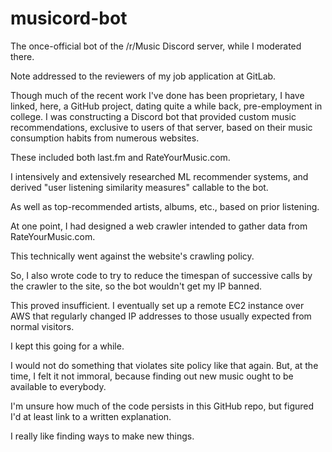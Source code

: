 # musicord-bot

The once-official bot of the /r/Music Discord server, while I moderated there.

Note addressed to the reviewers of my job application at GitLab.

Though much of the recent work I've done has been proprietary, I have linked, here, a GitHub project, dating quite a while back, pre-employment in college. I was constructing a Discord bot that provided custom music recommendations, exclusive to users of that server, based on their music consumption habits from numerous websites.

These included both last.fm and RateYourMusic.com.

I intensively and extensively researched ML recommender systems, and derived "user listening similarity measures" callable to the bot.

As well as top-recommended artists, albums, etc., based on prior listening.

At one point, I had designed a web crawler intended to gather data from RateYourMusic.com.

This technically went against the website's crawling policy.

So, I also wrote code to try to reduce the timespan of successive calls by the crawler to the site, so the bot wouldn't get my IP banned.

This proved insufficient. I eventually set up a remote EC2 instance over AWS that regularly changed IP addresses to those usually expected from normal visitors.

I kept this going for a while.

I would not do something that violates site policy like that again. But, at the time, I felt it not immoral, because finding out new music ought to be available to everybody.

I'm unsure how much of the code persists in this GitHub repo, but figured I'd at least link to a written explanation.

I really like finding ways to make new things.
